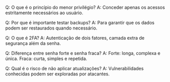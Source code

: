 Q: O que é o princípio do menor privilégio?
A: Conceder apenas os acessos estritamente necessários ao usuário.

Q: Por que é importante testar backups?
A: Para garantir que os dados podem ser restaurados quando necessário.

Q: O que é 2FA?
A: Autenticação de dois fatores, camada extra de segurança além da senha.

Q: Diferença entre senha forte e senha fraca?
A: Forte: longa, complexa e única. Fraca: curta, simples e repetida.

Q: Qual é o risco de não aplicar atualizações?
A: Vulnerabilidades conhecidas podem ser exploradas por atacantes.
